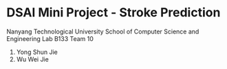 <h1> DSAI Mini Project - Stroke Prediction </h1>

<div>
  <p>
    <span> Nanyang Technological University </span>
    <span> School of Computer Science and Engineering </span>
    <span> Lab B133 </span>
    <span> Team 10 </span>
  </p>
  
  <p>
    <ol>
      <li> Yong Shun Jie </li>
      <li> Wu Wei Jie </li>
    </ol>
  </p>
  
</div>
